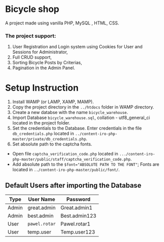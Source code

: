 # Bicycle shop
 A project made using vanilla PHP, MySQL , HTML, CSS.

### The project support:
1) User Registration and Login system using Cookies for User and Sessions for Administrator, 
2) Full CRUD support,
3) Sorting Bicycle Posts by Criterias,
4) Pagination in the Admin Panel. 


# Setup Instruction
1. Install WAMP (or LAMP, XAMP, MAMP).
2. Copy the project directory in the `../htdocs` folder in WAMP directory.
3. Create a new databse with the name  `bicycle_warehouse`.
4. Import Database `bicycle_warehouse.sql`, collation - utf8_general_ci located in the project folder.
4. Set the credentials to the Database. Enter credentials in the file `db_credentials.php` located in `../content-iro-php-master/private/db_credentials.php`.
5. Set absolute path to the captcha fonts.
- Open file `captcha_verification_code.php` located in `.../content-iro-php-master/public/staff/captcha_verification_code.php`.
- Add absolute path to the `$font="ABSOLUTE PATH TO THE FONT"`;
 Fonts are located in `../content-iro-php-master/public/font/`.


## Default Users after importing the Database
|  Type          |  User Name             |     Password        |
|----------------|------------------------|---------------------|
| Admin		     |   great.admin          |     Great.admin1    |
| Admin          |   best.admin           |     Best.admin123   |
| User           |  `pawel.rotar`         |     Pawel.rotar1  	|
| User		     |   temp.user            |     Temp.user123    |